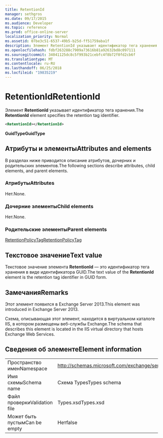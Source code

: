 ```yaml
---
title: RetentionId
manager: sethgros
ms.date: 09/17/2015
ms.audience: Developer
ms.topic: reference
ms.prod: office-online-server
localization_priority: Normal
ms.assetid: 07be3c51-6537-49b5-b25d-ff51759aba1f
description: Элемент RetentionId указывает идентификатор тега хранения.
ms.openlocfilehash: fdbf263288c7909a73616b81a92632bd8c097111
ms.sourcegitcommit: 34041125dc8c5f993b21cebfc4f8b72f0fd2cb6f
ms.translationtype: MT
ms.contentlocale: ru-RU
ms.lasthandoff: 06/25/2018
ms.locfileid: "19835219"
---
```

# <a name="retentionid"></a><span data-ttu-id="fc636-103">RetentionId</span><span class="sxs-lookup"><span data-stu-id="fc636-103">RetentionId</span></span>

<span data-ttu-id="fc636-104">Элемент **RetentionId** указывает идентификатор тега хранения.</span><span class="sxs-lookup"><span data-stu-id="fc636-104">The **RetentionId** element specifies the retention tag identifier.</span></span> 
  
```XML
<RetentionId></RetentionId>
```

 <span data-ttu-id="fc636-105">**GuidType**</span><span class="sxs-lookup"><span data-stu-id="fc636-105">**GuidType**</span></span>
## <a name="attributes-and-elements"></a><span data-ttu-id="fc636-106">Атрибуты и элементы</span><span class="sxs-lookup"><span data-stu-id="fc636-106">Attributes and elements</span></span>

<span data-ttu-id="fc636-107">В разделах ниже приводится описание атрибутов, дочерних и родительских элементов.</span><span class="sxs-lookup"><span data-stu-id="fc636-107">The following sections describe attributes, child elements, and parent elements.</span></span>
  
### <a name="attributes"></a><span data-ttu-id="fc636-108">Атрибуты</span><span class="sxs-lookup"><span data-stu-id="fc636-108">Attributes</span></span>

<span data-ttu-id="fc636-109">Нет.</span><span class="sxs-lookup"><span data-stu-id="fc636-109">None.</span></span>
  
### <a name="child-elements"></a><span data-ttu-id="fc636-110">Дочерние элементы</span><span class="sxs-lookup"><span data-stu-id="fc636-110">Child elements</span></span>

<span data-ttu-id="fc636-111">Нет.</span><span class="sxs-lookup"><span data-stu-id="fc636-111">None.</span></span>
  
### <a name="parent-elements"></a><span data-ttu-id="fc636-112">Родительские элементы</span><span class="sxs-lookup"><span data-stu-id="fc636-112">Parent elements</span></span>

[<span data-ttu-id="fc636-113">RetentionPolicyTag</span><span class="sxs-lookup"><span data-stu-id="fc636-113">RetentionPolicyTag</span></span>](retentionpolicytag.md)
  
## <a name="text-value"></a><span data-ttu-id="fc636-114">Текстовое значение</span><span class="sxs-lookup"><span data-stu-id="fc636-114">Text value</span></span>

<span data-ttu-id="fc636-115">Текстовое значение элемента **RetentionId** — это идентификатор тега хранения в виде идентификатора GUID.</span><span class="sxs-lookup"><span data-stu-id="fc636-115">The text value of the **RetentionId** element is the retention tag identifier in GUID form.</span></span> 
  
## <a name="remarks"></a><span data-ttu-id="fc636-116">Замечания</span><span class="sxs-lookup"><span data-stu-id="fc636-116">Remarks</span></span>

<span data-ttu-id="fc636-117">Этот элемент появился в Exchange Server 2013.</span><span class="sxs-lookup"><span data-stu-id="fc636-117">This element was introduced in Exchange Server 2013.</span></span>
  
<span data-ttu-id="fc636-118">Схема, описывающая этот элемент, находится в виртуальном каталоге IIS, в котором размещены веб-службы Exchange.</span><span class="sxs-lookup"><span data-stu-id="fc636-118">The schema that describes this element is located in the IIS virtual directory that hosts Exchange Web Services.</span></span>
  
## <a name="element-information"></a><span data-ttu-id="fc636-119">Сведения об элементе</span><span class="sxs-lookup"><span data-stu-id="fc636-119">Element information</span></span>

|||
|:-----|:-----|
|<span data-ttu-id="fc636-120">Пространство имен</span><span class="sxs-lookup"><span data-stu-id="fc636-120">Namespace</span></span>  <br/> |http://schemas.microsoft.com/exchange/services/2006/types  <br/> |
|<span data-ttu-id="fc636-121">Имя схемы</span><span class="sxs-lookup"><span data-stu-id="fc636-121">Schema name</span></span>  <br/> |<span data-ttu-id="fc636-122">Схема Types</span><span class="sxs-lookup"><span data-stu-id="fc636-122">Types schema</span></span>  <br/> |
|<span data-ttu-id="fc636-123">Файл проверки</span><span class="sxs-lookup"><span data-stu-id="fc636-123">Validation file</span></span>  <br/> |<span data-ttu-id="fc636-124">Types.xsd</span><span class="sxs-lookup"><span data-stu-id="fc636-124">Types.xsd</span></span>  <br/> |
|<span data-ttu-id="fc636-125">Может быть пустым</span><span class="sxs-lookup"><span data-stu-id="fc636-125">Can be empty</span></span>  <br/> |<span data-ttu-id="fc636-126">Нет</span><span class="sxs-lookup"><span data-stu-id="fc636-126">false</span></span>  <br/> |
   

